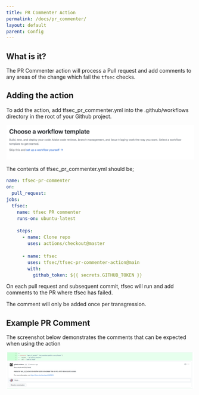 ```yaml
---
title: PR Commenter Action
permalink: /docs/pr_commenter/
layout: default
parent: Config
---
```


## What is it?

The PR Commenter action will process a Pull request and add comments to any areas of the change which fail the `tfsec` checks.

## Adding the action


To add the action, add tfsec_pr_commenter.yml into the .github/workflows directory in the root of your Github project.

![Setup a new workflow](/docs/newworkflow.png)

The contents of tfsec_pr_commenter.yml should be;

```yaml
name: tfsec-pr-commenter
on:
  pull_request:
jobs:
  tfsec:
    name: tfsec PR commenter
    runs-on: ubuntu-latest

    steps:
      - name: Clone repo
        uses: actions/checkout@master

      - name: tfsec
        uses: tfsec/tfsec-pr-commenter-action@main
        with:
          github_token: ${{ secrets.GITHUB_TOKEN }}
```


On each pull request and subsequent commit, tfsec will run and add comments to the PR where tfsec has failed.

The comment will only be added once per transgression.

## Example PR Comment

The screenshot below demonstrates the comments that can be expected when using the action

![PR Commenter Example](/docs/pr_commenter.png)
